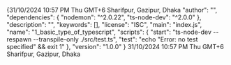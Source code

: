 {31/10/2024 10:57 PM Thu GMT+6 Sharifpur, Gazipur, Dhaka
"author": "",
"dependencies": {
"nodemon": "^2.0.22",
"ts-node-dev": "^2.0.0"
},
"description": "",
"keywords": [],
"license": "ISC",
"main": "index.js",
"name": "1_basic_type_of_typescript",
"scripts": {
"start": "ts-node-dev --respawn --transpile-only ./src/test.ts",
"test": "echo \"Error: no test specified\" && exit 1"
},
"version": "1.0.0"
}
31/10/2024 10:57 PM Thu GMT+6 Sharifpur, Gazipur, Dhaka

